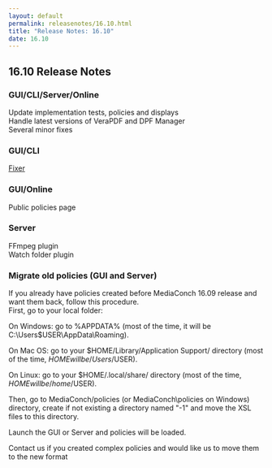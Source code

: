 ```yaml
---
layout: default
permalink: releasenotes/16.10.html
title: "Release Notes: 16.10"
date: 16.10
---
```

## 16.10 Release Notes

### GUI/CLI/Server/Online

Update implementation tests, policies and displays  
Handle latest versions of VeraPDF and DPF Manager  
Several minor fixes


### GUI/CLI

[Fixer](https://mediaarea.net/MediaConch/fixity.html)  


### GUI/Online

Public policies page  

### Server

FFmpeg plugin  
Watch folder plugin  


### Migrate old policies (GUI and Server)

If you already have policies created before MediaConch 16.09 release and want them back, follow this procedure.  
First, go to your local folder:  

On Windows: go to %APPDATA% (most of the time, it will be C:\Users\$USER\AppData\Roaming\).  

On Mac OS: go to your $HOME/Library/Application Support/ directory (most of the time, $HOME will be /Users/$USER).  

On Linux: go to your $HOME/.local/share/ directory (most of the time, $HOME will be /home/$USER).  

Then, go to MediaConch/policies (or MediaConch\policies on Windows) directory, create if not existing a directory named "-1" and move the XSL files to this directory.  

Launch the GUI or Server and policies will be loaded.  

Contact us if you created complex policies and would like us to move them to the new format  
